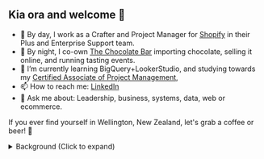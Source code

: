 ## Kia ora and welcome 👋 

- 💼 By day, I work as a Crafter and Project Manager for [Shopify](https://github.com/shopify) in their Plus and Enterprise Support team. 
- 🍫 By night, I co-own [The Chocolate Bar](https://thechocolatebar.nz) importing chocolate, selling it online, and running tasting events.
- 🌱 I’m currently learning BigQuery+LookerStudio, and studying towards my [Certified Associate of Project Management](https://www.pmi.org/certifications/certified-associate-capm),
- 📫 How to reach me: [LinkedIn](https://linkedin.com/in/adamthomsonnz)
- 💬 Ask me about: Leadership, business, systems, data, web or ecommerce.

If you ever find yourself in Wellington, New Zealand, let's grab a coffee or beer! 🍻

<details>
<summary>Background (Click to expand)</summary>
Since 2019, I've worked for Shopify. In Enterprise Support management since 2021, and I'm very proud to help my team support some of the biggest flash sellers and household name brands in the world. 🚀 That said, I've had a varied and interesting career which I believe gives me excellent foresight and adaptability. Please take the time to read this brief summary!<br /><br />I was a musician, promoter and dj earlier in life, before being invited to run a radio station with 60K monthly listeners.<br /><br />I worked full-time in clothing and graphic design, then marketing and communications, then website development and IT systems administration. I've helped many dozens of clients with their online presence from businesses of all size, charities and other organisations, and some government related entities.<br /><br />I'm an experienced public speaker, having spent 11y on radio, but I also used to be a WordPress meetup organiser in Wellington, the capital of NZ. I've done talks in-person and online about that platform, including emceeing WordCamp NZ the national conference. I'm proud of my time being a member of and contributor to that community.<br /><br />I'm technically capable, but also a passionate advocate of seamless experience, good design, informed decision making, feedback loops, first principles and inspirational leadership.
</details>

<!--
**adamthomson/adamthomson** is a ✨ _special_ ✨ repository because its `README.md` (this file) appears on your GitHub profile.

Here are some ideas to get you started:
- 👯 I’m looking to collaborate on ...
- 🤔 I’m looking for help with ...

-->
